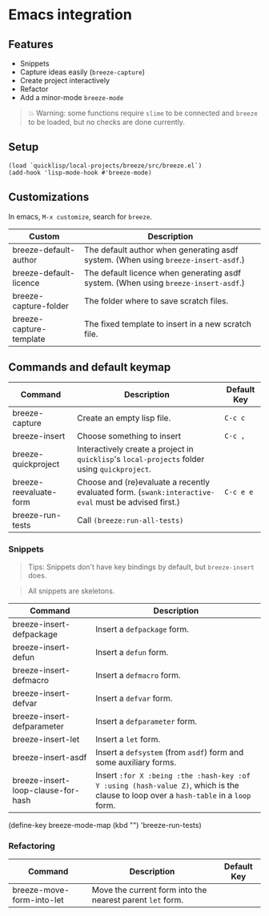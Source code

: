 # <a name="emacs">Emacs integration</a>

## Features

* Snippets
* Capture ideas easily (`breeze-capture`)
* Create project interactively
* Refactor
* Add a minor-mode `breeze-mode`

> 💥 Warning: some functions require `slime` to be connected and `breeze` to be loaded, but no checks are done currently.

## Setup

```elisp
(load `quicklisp/local-projects/breeze/src/breeze.el`)
(add-hook 'lisp-mode-hook #'breeze-mode)
```

## Customizations

In emacs, `M-x customize`, search for `breeze`.

| Custom | Description |
| - | - |
| breeze-default-author | The default author when generating asdf system. (When using `breeze-insert-asdf`.) |
| breeze-default-licence | The default licence when generating asdf system. (When using `breeze-insert-asdf`.) |
| breeze-capture-folder | The folder where to save scratch files. |
| breeze-capture-template | The fixed template to insert in a new scratch file. |

## Commands and default keymap

| Command | Description | Default Key |
| - | - | - |
| breeze-capture | Create an empty lisp file. | `C-c c` |
| breeze-insert | Choose something to insert | `C-c ,` |
| breeze-quickproject | Interactively create a project in `quicklisp`'s `local-projects` folder using `quickproject`. | |
| breeze-reevaluate-form | Choose and (re)evaluate a recently evaluated form. (`swank:interactive-eval` must be advised first.) | `C-c e e` |
| breeze-run-tests | Call `(breeze:run-all-tests)` | |

### Snippets

> Tips: Snippets don't have key bindings by default, but `breeze-insert` does.

> All snippets are skeletons.

| Command | Description |
| - | - |
| breeze-insert-defpackage | Insert a `defpackage` form. |
| breeze-insert-defun | Insert a `defun` form. |
| breeze-insert-defmacro | Insert a `defmacro` form. |
| breeze-insert-defvar | Insert a `defvar` form.  |
| breeze-insert-defparameter | Insert a `defparameter` form. |
| breeze-insert-let | Insert a `let` form. |
| breeze-insert-asdf | Insert a `defsystem` (from `asdf`) form and some auxiliary forms. |
| breeze-insert-loop-clause-for-hash | Insert `:for X :being :the :hash-key :of Y :using (hash-value Z)`, which is the clause to loop over a `hash-table` in a  `loop` form. |

(define-key breeze-mode-map (kbd "<f5>")
  'breeze-run-tests)

### Refactoring

| Command | Description | Default Key |
| - | - | - |
| breeze-move-form-into-let | Move the current form into the nearest parent `let` form. | |
